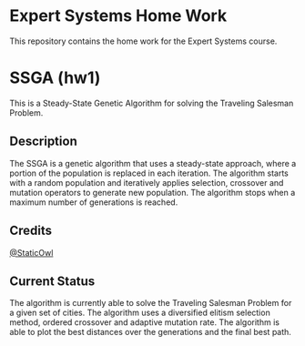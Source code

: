 # Expert Systems Home Work

This repository contains the home work for the Expert Systems course.

# SSGA (hw1)

This is a Steady-State Genetic Algorithm for solving the Traveling Salesman Problem.

## Description

The SSGA is a genetic algorithm that uses a steady-state approach, where a portion of the population is replaced in each iteration. The algorithm starts with a random population and iteratively applies selection, crossover and mutation operators to generate new population. The algorithm stops when a maximum number of generations is reached.

## Credits

[@StaticOwl](https://www.github.com/StaticOwl)

## Current Status

The algorithm is currently able to solve the Traveling Salesman Problem for a given set of cities. The algorithm uses a diversified elitism selection method, ordered crossover and adaptive mutation rate. The algorithm is able to plot the best distances over the generations and the final best path.